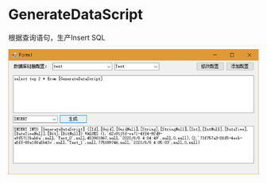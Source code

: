 # GenerateDataScript

根据查询语句，生产Insert SQL

![avatar](https://raw.githubusercontent.com/zhangyuan2015/GenerateDataScript/master/README/Snipaste_2020-06-12_02-03-58.png)
